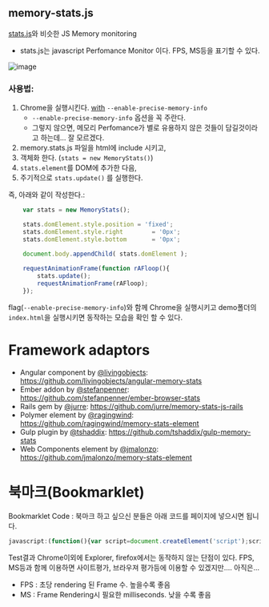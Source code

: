 
## memory-stats.js

[stats.js](https://github.com/mrdoob/stats.js/)와 비슷한 JS Memory monitoring

* stats.js는 javascript Perfomance Monitor 이다. FPS, MS등을 표기할 수 있다.


![image](http://i.imgur.com/eUCFcAH.gif)

### 사용법:

1. Chrome을 실행시킨다. [with](http://www.chromium.org/developers/how-tos/run-chromium-with-flags) `--enable-precise-memory-info`
    - `--enable-precise-memory-info` 옵션을 꼭 주란다. 
    - 그렇지 않으면, 메모리 Perfomance가 별로 유용하지 않은 것들이 담길것이라고 하는데... 잘 모르겠다.
1. memory.stats.js 파일을 html에 include 시키고, 
1. 객체화 한다. (`stats = new MemoryStats()`)
1. `stats.element`를 DOM에 추가한 다음,  
1.  주기적으로 `stats.update()` 를 실행한다.

즉, 아래와 같이 작성한다.:

```js
    var stats = new MemoryStats();

    stats.domElement.style.position = 'fixed';
    stats.domElement.style.right        = '0px';
    stats.domElement.style.bottom       = '0px';
    
    document.body.appendChild( stats.domElement );

    requestAnimationFrame(function rAFloop(){
        stats.update();
        requestAnimationFrame(rAFloop);
    });
```

flag(`--enable-precise-memory-info`)와 함께 Chrome을 실행시키고 demo폴더의 `index.html`을 실행시키면 동작하는 모습을 확인 할 수 있다.

# Framework adaptors

* Angular component by [@livingobjects](https://github.com/livingobjects): https://github.com/livingobjects/angular-memory-stats
* Ember addon by [@stefanpenner](https://github.com/stefanpenner): https://github.com/stefanpenner/ember-browser-stats
* Rails gem by [@jurre](https://github.com/jurre):
https://github.com/jurre/memory-stats-js-rails
* Polymer element by [@ragingwind](https://github.com/ragingwind): https://github.com/ragingwind/memory-stats-element
* Gulp plugin by [@tshaddix](https://github.com/tshaddix): https://github.com/tshaddix/gulp-memory-stats
* Web Components element by [@jmalonzo](https://github.com/jmalonzo): https://github.com/jmalonzo/memory-stats-element

# 북마크(Bookmarklet)

Bookmarklet Code : 북마크 하고 싶으신 분들은 아래 코드를 페이지에 넣으시면 됩니다. 

```js
javascript:(function(){var script=document.createElement('script');script.src='https://rawgit.com/paulirish/memory-stats.js/master/bookmarklet.js';document.head.appendChild(script);})()
```

Test결과 Chrome이외에 Explorer, firefox에서는 동작하지 않는 단점이 있다. 
FPS, MS등과 함께 이용하면 사이트평가, 브라우져 평가등에 이용할 수 있겠지만.... 아직은... 

* FPS : 초당 rendering 된 Frame 수. 높을수록 좋음
* MS  : Frame Rendering시 필요한 milliseconds. 낮을 수록 좋음
